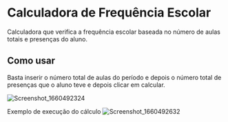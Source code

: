 # Calculadora de Frequência Escolar
Calculadora que verifica a frequência escolar baseada no número de aulas totais e presenças do aluno.

## Como usar
Basta inserir o número total de aulas do período e depois o número total de presenças que o aluno teve e depois clicar em calcular.

![Screenshot_1660492324](https://user-images.githubusercontent.com/40214510/184545461-4a5f027c-0f1a-484f-bf8f-42d795178680.png)

Exemplo de execução do cálculo
![Screenshot_1660492632](https://user-images.githubusercontent.com/40214510/184545503-60fe4cba-35b5-4cd9-a0f8-59373a96518f.png)
